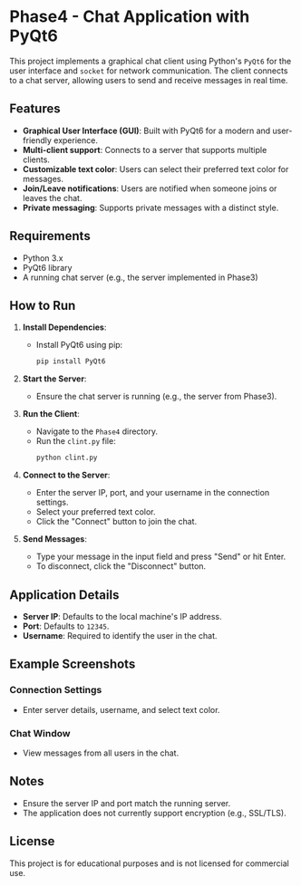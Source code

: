 # Phase4 - Chat Application with PyQt6

This project implements a graphical chat client using Python's `PyQt6` for the user interface and `socket` for network communication. The client connects to a chat server, allowing users to send and receive messages in real time.

## Features

- **Graphical User Interface (GUI)**: Built with PyQt6 for a modern and user-friendly experience.
- **Multi-client support**: Connects to a server that supports multiple clients.
- **Customizable text color**: Users can select their preferred text color for messages.
- **Join/Leave notifications**: Users are notified when someone joins or leaves the chat.
- **Private messaging**: Supports private messages with a distinct style.

## Requirements

- Python 3.x
- PyQt6 library
- A running chat server (e.g., the server implemented in Phase3)

## How to Run

1. **Install Dependencies**:
   - Install PyQt6 using pip:
     ```bash
     pip install PyQt6
     ```

2. **Start the Server**:
   - Ensure the chat server is running (e.g., the server from Phase3).

3. **Run the Client**:
   - Navigate to the `Phase4` directory.
   - Run the `clint.py` file:
     ```bash
     python clint.py
     ```

4. **Connect to the Server**:
   - Enter the server IP, port, and your username in the connection settings.
   - Select your preferred text color.
   - Click the "Connect" button to join the chat.

5. **Send Messages**:
   - Type your message in the input field and press "Send" or hit Enter.
   - To disconnect, click the "Disconnect" button.

## Application Details

- **Server IP**: Defaults to the local machine's IP address.
- **Port**: Defaults to `12345`.
- **Username**: Required to identify the user in the chat.

## Example Screenshots

### Connection Settings
- Enter server details, username, and select text color.

### Chat Window
- View messages from all users in the chat.

## Notes

- Ensure the server IP and port match the running server.
- The application does not currently support encryption (e.g., SSL/TLS).

## License

This project is for educational purposes and is not licensed for commercial use.
